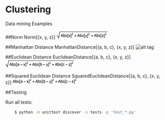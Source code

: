 Clustering
==========
Data mining Examples

##Norm
    Norm[{x, y, z}]
    ![demo](https://raw.githubusercontent.com/cenkbircanoglu/clustering/master/images/norm.gif)

##Manhattan Distance
    ManhattanDistance[{a, b, c}, {x, y, z}]
    ![alt tag](https://raw.githubusercontent.com/cenkbircanoglu/clustering/master/images/manhattam_distance.gif)


##Euclidean Distance
    EuclideanDistance[{a, b, c}, {x, y, z}]
    ![alt tag](https://raw.githubusercontent.com/cenkbircanoglu/clustering/master/images/euclidean_distance.gif)

##Squared Euclidean Distance
    SquaredEuclideanDistance[{a, b, c}, {x, y, z}]
    ![alt tag](https://raw.githubusercontent.com/cenkbircanoglu/clustering/master/images/squared_euclidean_distance.gif)


##Testing

Run all tests:
```bash
    $ python -m unittest discover -s tests -p 'test_*.py'
```
